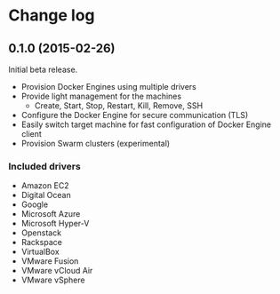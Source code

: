 Change log
==========

0.1.0 (2015-02-26)
------------------

Initial beta release.

* Provision Docker Engines using multiple drivers
* Provide light management for the machines
  * Create, Start, Stop, Restart, Kill, Remove, SSH
* Configure the Docker Engine for secure communication (TLS)
* Easily switch target machine for fast configuration of Docker Engine client
* Provision Swarm clusters (experimental)

### Included drivers

* Amazon EC2
* Digital Ocean
* Google
* Microsoft Azure
* Microsoft Hyper-V
* Openstack
* Rackspace
* VirtualBox
* VMware Fusion
* VMware vCloud Air
* VMware vSphere

